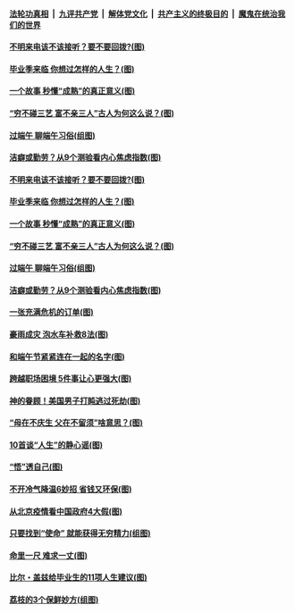 

####  [法轮功真相](../../../../basic/blob/master/README.md?t=06261302) &nbsp;|&nbsp; [九评共产党](../../../../9ping.md/blob/master/README.md?t=06261302) &nbsp;|&nbsp; [解体党文化](../../../../jtdwh.md/blob/master/README.md?t=06261302)  &nbsp;|&nbsp; [共产主义的终极目的](../../../../gczydzjmd.md/blob/master/README.md?t=06261302) &nbsp;|&nbsp; [魔鬼在统治我们的世界](../../../../mgztzwmdsj.md/blob/master/README.md?t=06261302) 

#### [不明来电该不该接听？要不要回拨?(图)](../pages/p8/936929.md?t=06261302) 

#### [毕业季来临 你想过怎样的人生？(图)](../pages/p8/937661.md?t=06261302) 

#### [一个故事 秒懂“成熟”的真正意义(图)](../pages/p8/936405.md?t=06261302) 

#### [“穷不碰三艺 富不亲三人”古人为何这么说？(图)](../pages/p8/937602.md?t=06261302) 

#### [过端午 聊端午习俗(组图)](../pages/p8/937246.md?t=06261302) 

#### [洁癖或勤劳？从9个测验看内心焦虑指数(图)](../pages/p8/937558.md?t=06261302) 

#### [不明来电该不该接听？要不要回拨?(图)](../pages/p8/936929.md?t=06261302) 

#### [毕业季来临 你想过怎样的人生？(图)](../pages/p8/937661.md?t=06261302) 

#### [一个故事 秒懂“成熟”的真正意义(图)](../pages/p8/936405.md?t=06261302) 

#### [“穷不碰三艺 富不亲三人”古人为何这么说？(图)](../pages/p8/937602.md?t=06261302) 

#### [过端午 聊端午习俗(组图)](../pages/p8/937246.md?t=06261302) 

#### [洁癖或勤劳？从9个测验看内心焦虑指数(图)](../pages/p8/937558.md?t=06261302) 

#### [一张充满危机的订单(图)](../pages/p8/936981.md?t=06261302) 

#### [豪雨成灾 泡水车补救8法(图)](../pages/p8/937526.md?t=06261302) 

#### [和端午节紧紧连在一起的名字(图)](../pages/p8/937448.md?t=06261302) 

#### [跨越职场困境 5件事让心更强大(图)](../pages/p8/937375.md?t=06261302) 

#### [神的眷顾！美国男子打盹逃过死劫(图)](../pages/p8/936985.md?t=06261302) 

#### [“母在不庆生 父在不留须”啥意思？(图)](../pages/p8/937234.md?t=06261302) 

#### [10首谈“人生”的静心谣(图)](../pages/p8/936965.md?t=06261302) 

#### [“悟”透自己(图)](../pages/p8/936972.md?t=06261302) 

#### [不开冷气降温6妙招 省钱又环保(图)](../pages/p8/937329.md?t=06261302) 

#### [从北京疫情看中国政府4大假(图)](../pages/p8/937196.md?t=06261302) 

#### [只要找到“使命” 就能获得无穷精力(组图)](../pages/p8/937159.md?t=06261302) 

#### [命里一尺 难求一丈(图)](../pages/p8/936782.md?t=06261302) 

#### [比尔・盖兹给毕业生的11项人生建议(图)](../pages/p8/936231.md?t=06261302) 

#### [荔枝的3个保鲜妙方(组图)](../pages/p8/936950.md?t=06261302) 

